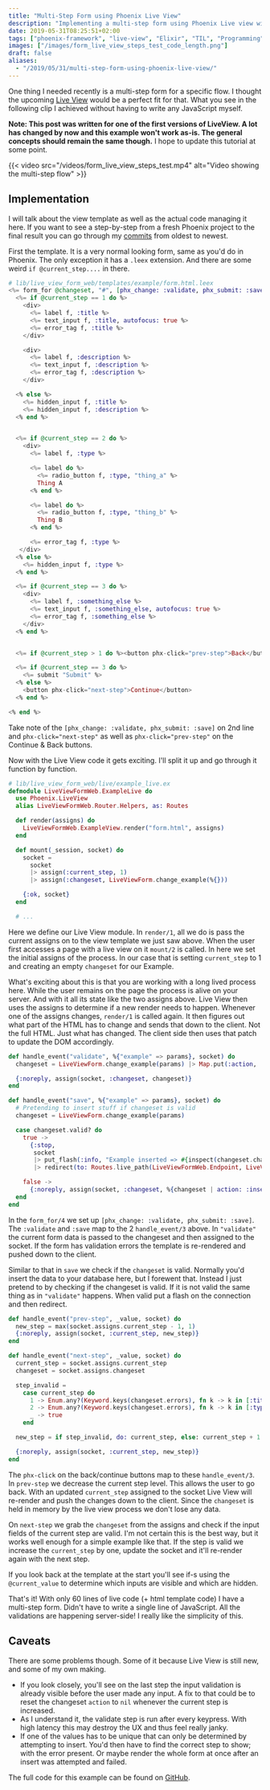 ```yaml
---
title: "Multi-Step Form using Phoenix Live View"
description: "Implementing a multi-step form using Phoenix Live view without having to write any JavaScript"
date: 2019-05-31T08:25:51+02:00
tags: ["phoenix-framework", "live-view", "Elixir", "TIL", "Programming"]
images: ["/images/form_live_view_steps_test_code_length.png"]
draft: false
aliases:
  - "/2019/05/31/multi-step-form-using-phoenix-live-view/"
---
```


One thing I needed recently is a multi-step form for a specific flow. I thought the upcoming [Live View](https://github.com/phoenixframework/phoenix_live_view/) would be a perfect fit for that. What you see in the following clip I achieved without having to write any JavaScript myself.
<!--more-->

**Note: This post was written for one of the first versions of LiveView. A lot has changed by now and this example won't work as-is. The general concepts should remain the same though.** I hope to update this tutorial at some point.

{{< video src="/videos/form_live_view_steps_test.mp4" alt="Video showing the multi-step flow" >}}

## Implementation
I will talk about the view template as well as the actual code managing it here. If you want to see a step-by-step from a fresh Phoenix project to the final result you can go through my [commits](https://github.com/tuacker/phoenix_live_view_form_steps/commits/master) from oldest to newest.

First the template. It is a very normal looking form, same as you'd do in Phoenix. The only exception it has a `.leex` extension. And there are some weird `if @current_step....` in there.

```elixir
# lib/live_view_form_web/templates/example/form.html.leex
<%= form_for @changeset, "#", [phx_change: :validate, phx_submit: :save], fn f -> %>
  <%= if @current_step == 1 do %>
    <div>
      <%= label f, :title %>
      <%= text_input f, :title, autofocus: true %>
      <%= error_tag f, :title %>
    </div>

    <div>
      <%= label f, :description %>
      <%= text_input f, :description %>
      <%= error_tag f, :description %>
    </div>

  <% else %>
    <%= hidden_input f, :title %>
    <%= hidden_input f, :description %>
  <% end %>


  <%= if @current_step == 2 do %>
    <div>
      <%= label f, :type %>

      <%= label do %>
        <%= radio_button f, :type, "thing_a" %>
        Thing A
      <% end %>

      <%= label do %>
        <%= radio_button f, :type, "thing_b" %>
        Thing B
      <% end %>

      <%= error_tag f, :type %>
   </div>
  <% else %>
    <%= hidden_input f, :type %>
  <% end %>

  <%= if @current_step == 3 do %>
    <div>
      <%= label f, :something_else %>
      <%= text_input f, :something_else, autofocus: true %>
      <%= error_tag f, :something_else %>
    </div>
  <% end %>


  <%= if @current_step > 1 do %><button phx-click="prev-step">Back</button><% end %>

  <%= if @current_step == 3 do %>
    <%= submit "Submit" %>
  <% else %>
    <button phx-click="next-step">Continue</button>
  <% end %>

<% end %>
```

Take note of the `[phx_change: :validate, phx_submit: :save]` on 2nd line and `phx-click="next-step"` as well as `phx-click="prev-step"` on the Continue & Back buttons.

Now with the Live View code it gets exciting. I'll split it up and go through it function by function.

```elixir
# lib/live_view_form_web/live/example_live.ex
defmodule LiveViewFormWeb.ExampleLive do
  use Phoenix.LiveView
  alias LiveViewFormWeb.Router.Helpers, as: Routes

  def render(assigns) do
    LiveViewFormWeb.ExampleView.render("form.html", assigns)
  end

  def mount(_session, socket) do
    socket =
      socket
      |> assign(:current_step, 1)
      |> assign(:changeset, LiveViewForm.change_example(%{}))

    {:ok, socket}
  end

  # ...
```

Here we define our Live View module. In `render/1`, all we do is pass the current assigns on to the view template we just saw above. When the user first accesses a page with a live view on it `mount/2` is called. In here we set the initial assigns of the process. In our case that is setting `current_step` to 1 and creating an empty `changeset` for our Example.

What's exciting about this is that you are working with a long lived process here. While the user remains on the page the process is alive on your server. And with it all its state like the two assigns above. Live View then uses the assigns to determine if a new render needs to happen. Whenever one of the assigns changes, `render/1` is called again. It then figures out what part of the HTML has to change and sends that down to the client. Not the full HTML. Just what has changed. The client side then uses that patch to update the DOM accordingly.

```elixir
def handle_event("validate", %{"example" => params}, socket) do
  changeset = LiveViewForm.change_example(params) |> Map.put(:action, :insert)

  {:noreply, assign(socket, :changeset, changeset)}
end

def handle_event("save", %{"example" => params}, socket) do
  # Pretending to insert stuff if changeset is valid
  changeset = LiveViewForm.change_example(params)

  case changeset.valid? do
    true ->
      {:stop,
       socket
       |> put_flash(:info, "Example inserted => #{inspect(changeset.changes)}")
       |> redirect(to: Routes.live_path(LiveViewFormWeb.Endpoint, LiveViewFormWeb.ExampleLive))}

    false ->
      {:noreply, assign(socket, :changeset, %{changeset | action: :insert})}
  end
end
```

In the `form_for/4` we set up `[phx_change: :validate, phx_submit: :save]`. The `:validate` and `:save` map to the 2 `handle_event/3` above. In `"validate"` the current form data is passed to the changeset and then assigned to the socket. If the form has validation errors the template is re-rendered and pushed down to the client.

Similar to that in `save` we check if the `changeset` is valid. Normally you'd insert the data to your database here, but I forewent that. Instead I just pretend to by checking if the changeset is valid. If it is not valid the same thing as in `"validate"` happens. When valid put a flash on the connection and then redirect.

```elixir
def handle_event("prev-step", _value, socket) do
  new_step = max(socket.assigns.current_step - 1, 1)
  {:noreply, assign(socket, :current_step, new_step)}
end

def handle_event("next-step", _value, socket) do
  current_step = socket.assigns.current_step
  changeset = socket.assigns.changeset

  step_invalid =
    case current_step do
      1 -> Enum.any?(Keyword.keys(changeset.errors), fn k -> k in [:title, :description] end)
      2 -> Enum.any?(Keyword.keys(changeset.errors), fn k -> k in [:type] end)
      _ -> true
    end

  new_step = if step_invalid, do: current_step, else: current_step + 1

  {:noreply, assign(socket, :current_step, new_step)}
end
```

The `phx-click` on the back/continue buttons map to these `handle_event/3`. In `prev-step` we decrease the current step level. This allows the user to go back. With an updated `current_step` assigned to the socket Live View will re-render and push the changes down to the client. Since the `changeset` is held in memory by the live view process we don't lose any data.

On `next-step` we grab the `changeset` from the assigns and check if the input fields of the current step are valid. I'm not certain this is the best way, but it works well enough for a simple example like that. If the step is valid we increase the `current_step` by one, update the socket and it'll re-render again with the next step.

If you look back at the template at the start you'll see if-s using the `@current_value` to determine which inputs are visible and which are hidden.

That's it! With only 60 lines of live code (+ html template code) I have a multi-step form. Didn't have to write a single line of JavaScript. All the validations are happening server-side! I really like the simplicity of this.

## Caveats
There are some problems though. Some of it because Live View is still new, and some of my own making.

- If you look closely, you'll see on the last step the input validation is already visible before the user made any input. A fix to that could be to reset the changeset `action` to `nil` whenever the current step is increased.
- As I understand it, the validate step is run after every keypress. With high latency this may destroy the UX and thus feel really janky.
- If one of the values has to be unique that can only be determined by attempting to insert. You'd then have to find the correct step to show; with the error present. Or maybe render the whole form at once after an insert was attempted and failed.

The full code for this example can be found on [GitHub](https://github.com/tuacker/phoenix_live_view_form_steps/).
